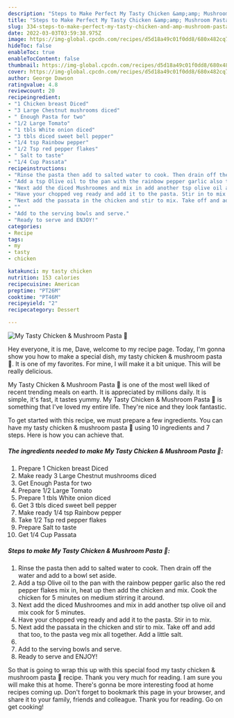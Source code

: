```yaml
---
description: "Steps to Make Perfect My Tasty Chicken &amp;amp; Mushroom Pasta 💞"
title: "Steps to Make Perfect My Tasty Chicken &amp;amp; Mushroom Pasta 💞"
slug: 334-steps-to-make-perfect-my-tasty-chicken-and-amp-mushroom-pasta
date: 2022-03-03T03:59:38.975Z
image: https://img-global.cpcdn.com/recipes/d5d18a49c01f0dd8/680x482cq70/my-tasty-chicken-mushroom-pasta-recipe-main-photo.jpg
hideToc: false
enableToc: true
enableTocContent: false
thumbnail: https://img-global.cpcdn.com/recipes/d5d18a49c01f0dd8/680x482cq70/my-tasty-chicken-mushroom-pasta-recipe-main-photo.jpg
cover: https://img-global.cpcdn.com/recipes/d5d18a49c01f0dd8/680x482cq70/my-tasty-chicken-mushroom-pasta-recipe-main-photo.jpg
author: George Dawson
ratingvalue: 4.8
reviewcount: 20
recipeingredient:
- "1 Chicken breast Diced"
- "3 Large Chestnut mushrooms diced"
- " Enough Pasta for two"
- "1/2 Large Tomato"
- "1 tbls White onion diced"
- "3 tbls diced sweet bell pepper"
- "1/4 tsp Rainbow pepper"
- "1/2 Tsp red pepper flakes"
- " Salt to taste"
- "1/4 Cup Passata"
recipeinstructions:
- "Rinse the pasta then add to salted water to cook. Then drain off the water and add to a bowl set aside."
- "Add a tsp Olive oil to the pan with the rainbow pepper garlic also the red pepper flakes mix in, heat up then add the chicken and mix. Cook the chicken for 5 minutes on medium stirring it around."
- "Next add the diced Mushroomes and mix in add another tsp olive oil and mix cook for 5 minutes."
- "Have your chopped veg ready and add it to the pasta. Stir in to mix."
- "Next add the passata in the chicken and stir to mix. Take off and add that too, to the pasta veg mix all together. Add a little salt."
- ""
- "Add to the serving bowls and serve."
- "Ready to serve and ENJOY!"
categories:
- Recipe
tags:
- my
- tasty
- chicken

katakunci: my tasty chicken 
nutrition: 153 calories
recipecuisine: American
preptime: "PT26M"
cooktime: "PT46M"
recipeyield: "2"
recipecategory: Dessert

---
```



![My Tasty Chicken &amp; Mushroom Pasta 💞](https://img-global.cpcdn.com/recipes/d5d18a49c01f0dd8/680x482cq70/my-tasty-chicken-mushroom-pasta-recipe-main-photo.jpg)

Hey everyone, it is me, Dave, welcome to my recipe page. Today, I'm gonna show you how to make a special dish, my tasty chicken &amp; mushroom pasta 💞. It is one of my favorites. For mine, I will make it a bit unique. This will be really delicious.

My Tasty Chicken &amp; Mushroom Pasta 💞 is one of the most well liked of recent trending meals on earth. It is appreciated by millions daily. It is simple, it's fast, it tastes yummy. My Tasty Chicken &amp; Mushroom Pasta 💞 is something that I've loved my entire life. They're nice and they look fantastic.




To get started with this recipe, we must prepare a few ingredients. You can have my tasty chicken &amp; mushroom pasta 💞 using 10 ingredients and 7 steps. Here is how you can achieve that.

<!--inarticleads1-->

##### The ingredients needed to make My Tasty Chicken &amp; Mushroom Pasta 💞:

1. Prepare 1 Chicken breast Diced
1. Make ready 3 Large Chestnut mushrooms diced
1. Get  Enough Pasta for two
1. Prepare 1/2 Large Tomato
1. Prepare 1 tbls White onion diced
1. Get 3 tbls diced sweet bell pepper
1. Make ready 1/4 tsp Rainbow pepper
1. Take 1/2 Tsp red pepper flakes
1. Prepare  Salt to taste
1. Get 1/4 Cup Passata




<!--inarticleads2-->

##### Steps to make My Tasty Chicken &amp; Mushroom Pasta 💞:

1. Rinse the pasta then add to salted water to cook. Then drain off the water and add to a bowl set aside.
1. Add a tsp Olive oil to the pan with the rainbow pepper garlic also the red pepper flakes mix in, heat up then add the chicken and mix. Cook the chicken for 5 minutes on medium stirring it around.
1. Next add the diced Mushroomes and mix in add another tsp olive oil and mix cook for 5 minutes.
1. Have your chopped veg ready and add it to the pasta. Stir in to mix.
1. Next add the passata in the chicken and stir to mix. Take off and add that too, to the pasta veg mix all together. Add a little salt.
1. 
1. Add to the serving bowls and serve.
1. Ready to serve and ENJOY!



So that is going to wrap this up with this special food my tasty chicken &amp; mushroom pasta 💞 recipe. Thank you very much for reading. I am sure you will make this at home. There's gonna be more interesting food at home recipes coming up. Don't forget to bookmark this page in your browser, and share it to your family, friends and colleague. Thank you for reading. Go on get cooking!
